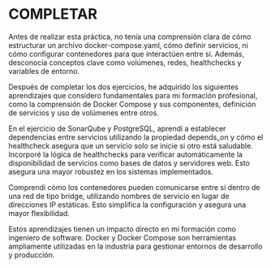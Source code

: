 # COMPLETAR  
Antes de realizar esta práctica, no tenía una comprensión clara de cómo estructurar un archivo docker-compose.yaml, cómo definir servicios, ni cómo configurar contenedores para que interactúen entre sí. Además, desconocía conceptos clave como volúmenes, redes, healthchecks y variables de entorno.

Después de completar los dos ejercicios, he adquirido los siguientes aprendizajes que considero fundamentales para mi formación profesional, como la comprensión de Docker Compose y sus componentes, definición de servicios y uso de volúmenes entre otros.

En el ejercicio de SonarQube y PostgreSQL, aprendí a establecer dependencias entre servicios utilizando la propiedad depends_on y cómo el healthcheck asegura que un servicio solo se inicie si otro está saludable.
Incorporé la lógica de healthchecks para verificar automáticamente la disponibilidad de servicios como bases de datos y servidores web. Esto asegura una mayor robustez en los sistemas implementados.

Comprendí cómo los contenedores pueden comunicarse entre sí dentro de una red de tipo bridge, utilizando nombres de servicio en lugar de direcciones IP estáticas. Esto simplifica la configuración y asegura una mayor flexibilidad.

Estos aprendizajes tienen un impacto directo en mi formación como ingeniero de software. Docker y Docker Compose son herramientas ampliamente utilizadas en la industria para gestionar entornos de desarrollo y producción.
